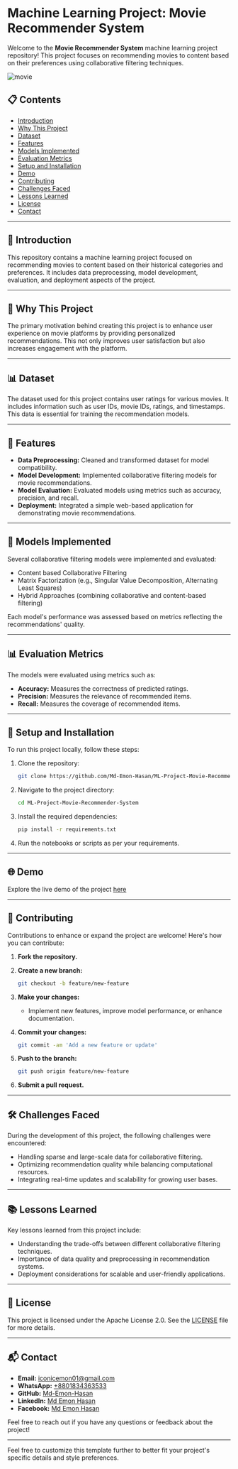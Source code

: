 # Machine Learning Project: Movie Recommender System

Welcome to the **Movie Recommender System** machine learning project repository! This project focuses on recommending movies to content based on their preferences using collaborative filtering techniques.

![movie](https://github.com/user-attachments/assets/12f7311d-31a7-42bf-a2c6-fab7523483a7)

## 📋 Contents

- [Introduction](#introduction)
- [Why This Project](#why-this-project)
- [Dataset](#dataset)
- [Features](#features)
- [Models Implemented](#models-implemented)
- [Evaluation Metrics](#evaluation-metrics)
- [Setup and Installation](#setup-and-installation)
- [Demo](#demo)
- [Contributing](#contributing)
- [Challenges Faced](#challenges-faced)
- [Lessons Learned](#lessons-learned)
- [License](#license)
- [Contact](#contact)

---

## 📖 Introduction

This repository contains a machine learning project focused on recommending movies to content based on their historical categories and preferences. It includes data preprocessing, model development, evaluation, and deployment aspects of the project.

---

## 🎯 Why This Project

The primary motivation behind creating this project is to enhance user experience on movie platforms by providing personalized recommendations. This not only improves user satisfaction but also increases engagement with the platform.

---

## 📊 Dataset

The dataset used for this project contains user ratings for various movies. It includes information such as user IDs, movie IDs, ratings, and timestamps. This data is essential for training the recommendation models.

---

## 🌟 Features

- **Data Preprocessing:** Cleaned and transformed dataset for model compatibility.
- **Model Development:** Implemented collaborative filtering models for movie recommendations.
- **Model Evaluation:** Evaluated models using metrics such as accuracy, precision, and recall.
- **Deployment:** Integrated a simple web-based application for demonstrating movie recommendations.

---

## 🧠 Models Implemented

Several collaborative filtering models were implemented and evaluated:

- Content based Collaborative Filtering
- Matrix Factorization (e.g., Singular Value Decomposition, Alternating Least Squares)
- Hybrid Approaches (combining collaborative and content-based filtering)

Each model's performance was assessed based on metrics reflecting the recommendations' quality.

---

## 📊 Evaluation Metrics

The models were evaluated using metrics such as:

- **Accuracy:** Measures the correctness of predicted ratings.
- **Precision:** Measures the relevance of recommended items.
- **Recall:** Measures the coverage of recommended items.

---

## 🚀 Setup and Installation

To run this project locally, follow these steps:

1. Clone the repository:

   ```bash
   git clone https://github.com/Md-Emon-Hasan/ML-Project-Movie-Recommender-System.git
   ```

2. Navigate to the project directory:

   ```bash
   cd ML-Project-Movie-Recommender-System
   ```

3. Install the required dependencies:

   ```bash
   pip install -r requirements.txt
   ```

4. Run the notebooks or scripts as per your requirements.

---

## 🌐 Demo

Explore the live demo of the project [here](https://em-moive.onrender.com)

---

## 🤝 Contributing

Contributions to enhance or expand the project are welcome! Here's how you can contribute:

1. **Fork the repository.**
2. **Create a new branch:**

   ```bash
   git checkout -b feature/new-feature
   ```

3. **Make your changes:**

   - Implement new features, improve model performance, or enhance documentation.

4. **Commit your changes:**

   ```bash
   git commit -am 'Add a new feature or update'
   ```

5. **Push to the branch:**

   ```bash
   git push origin feature/new-feature
   ```

6. **Submit a pull request.**

---

## 🛠️ Challenges Faced

During the development of this project, the following challenges were encountered:

- Handling sparse and large-scale data for collaborative filtering.
- Optimizing recommendation quality while balancing computational resources.
- Integrating real-time updates and scalability for growing user bases.

---

## 📚 Lessons Learned

Key lessons learned from this project include:

- Understanding the trade-offs between different collaborative filtering techniques.
- Importance of data quality and preprocessing in recommendation systems.
- Deployment considerations for scalable and user-friendly applications.

---

## 📄 License

This project is licensed under the Apache License 2.0. See the [LICENSE](LICENSE) file for more details.

---

## 📬 Contact

- **Email:** [iconicemon01@gmail.com](mailto:iconicemon01@gmail.com)
- **WhatsApp:** [+8801834363533](https://wa.me/8801834363533)
- **GitHub:** [Md-Emon-Hasan](https://github.com/Md-Emon-Hasan)
- **LinkedIn:** [Md Emon Hasan](https://www.linkedin.com/in/md-emon-hasan)
- **Facebook:** [Md Emon Hasan](https://www.facebook.com/mdemon.hasan2001/)

Feel free to reach out if you have any questions or feedback about the project!

---

Feel free to customize this template further to better fit your project's specific details and style preferences.
